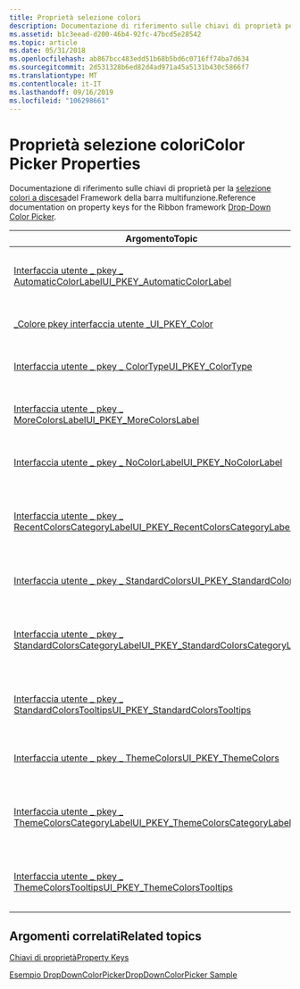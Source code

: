 ```yaml
---
title: Proprietà selezione colori
description: Documentazione di riferimento sulle chiavi di proprietà per il Framework della barra multifunzione Drop-Down selezione colori.
ms.assetid: b1c3eead-d200-46b4-92fc-47bcd5e28542
ms.topic: article
ms.date: 05/31/2018
ms.openlocfilehash: ab867bcc483edd51b68b5bd6c0716ff74ba7d634
ms.sourcegitcommit: 2d531328b6ed82d4ad971a45a5131b430c5866f7
ms.translationtype: MT
ms.contentlocale: it-IT
ms.lasthandoff: 09/16/2019
ms.locfileid: "106298661"
---
```

# <a name="color-picker-properties"></a><span data-ttu-id="a8100-103">Proprietà selezione colori</span><span class="sxs-lookup"><span data-stu-id="a8100-103">Color Picker Properties</span></span>

<span data-ttu-id="a8100-104">Documentazione di riferimento sulle chiavi di proprietà per la [selezione colori a discesa](windowsribbon-controls-dropdowncolorpicker.md)del Framework della barra multifunzione.</span><span class="sxs-lookup"><span data-stu-id="a8100-104">Reference documentation on property keys for the Ribbon framework [Drop-Down Color Picker](windowsribbon-controls-dropdowncolorpicker.md).</span></span>



| <span data-ttu-id="a8100-105">Argomento</span><span class="sxs-lookup"><span data-stu-id="a8100-105">Topic</span></span>                                                                                                              | <span data-ttu-id="a8100-106">Contenuto</span><span class="sxs-lookup"><span data-stu-id="a8100-106">Contents</span></span>                                                                  |
|--------------------------------------------------------------------------------------------------------------------|---------------------------------------------------------------------------|
| [<span data-ttu-id="a8100-107">Interfaccia utente \_ pkey \_ AutomaticColorLabel</span><span class="sxs-lookup"><span data-stu-id="a8100-107">UI\_PKEY\_AutomaticColorLabel</span></span>](windowsribbon-reference-properties-uipkey-automaticcolorlabel.md)                 | <span data-ttu-id="a8100-108">Identifica la proprietà AutomaticColorLabel dell'interfaccia utente \_ pkey \_ .</span><span class="sxs-lookup"><span data-stu-id="a8100-108">Identifies the UI\_PKEY\_AutomaticColorLabel property.</span></span><br/>         |
| [<span data-ttu-id="a8100-109">\_Colore pkey interfaccia utente \_</span><span class="sxs-lookup"><span data-stu-id="a8100-109">UI\_PKEY\_Color</span></span>](windowsribbon-reference-properties-uipkey-color.md)                                             | <span data-ttu-id="a8100-110">Identifica la \_ proprietà del colore pkey dell'interfaccia utente \_ .</span><span class="sxs-lookup"><span data-stu-id="a8100-110">Identifies the UI\_PKEY\_Color property.</span></span><br/>                       |
| [<span data-ttu-id="a8100-111">Interfaccia utente \_ pkey \_ ColorType</span><span class="sxs-lookup"><span data-stu-id="a8100-111">UI\_PKEY\_ColorType</span></span>](windowsribbon-reference-properties-uipkey-colortype.md)                                     | <span data-ttu-id="a8100-112">Identifica la proprietà ColorType dell'interfaccia utente \_ pkey \_ .</span><span class="sxs-lookup"><span data-stu-id="a8100-112">Identifies the UI\_PKEY\_ColorType property.</span></span><br/>                   |
| [<span data-ttu-id="a8100-113">Interfaccia utente \_ pkey \_ MoreColorsLabel</span><span class="sxs-lookup"><span data-stu-id="a8100-113">UI\_PKEY\_MoreColorsLabel</span></span>](windowsribbon-reference-properties-uipkey-morecolorslabel.md)                         | <span data-ttu-id="a8100-114">Identifica la proprietà MoreColorsLabel dell'interfaccia utente \_ pkey \_ .</span><span class="sxs-lookup"><span data-stu-id="a8100-114">Identifies the UI\_PKEY\_MoreColorsLabel property.</span></span><br/>             |
| [<span data-ttu-id="a8100-115">Interfaccia utente \_ pkey \_ NoColorLabel</span><span class="sxs-lookup"><span data-stu-id="a8100-115">UI\_PKEY\_NoColorLabel</span></span>](windowsribbon-reference-properties-uipkey-nocolorlabel.md)                               | <span data-ttu-id="a8100-116">Identifica la proprietà NoColorLabel dell'interfaccia utente \_ pkey \_ .</span><span class="sxs-lookup"><span data-stu-id="a8100-116">Identifies the UI\_PKEY\_NoColorLabel property.</span></span><br/>                |
| [<span data-ttu-id="a8100-117">Interfaccia utente \_ pkey \_ RecentColorsCategoryLabel</span><span class="sxs-lookup"><span data-stu-id="a8100-117">UI\_PKEY\_RecentColorsCategoryLabel</span></span>](windowsribbon-reference-properties-uipkey-recentcolorscategorylabel.md)     | <span data-ttu-id="a8100-118">Identifica la proprietà RecentColorsCategoryLabel dell'interfaccia utente \_ pkey \_ .</span><span class="sxs-lookup"><span data-stu-id="a8100-118">Identifies the UI\_PKEY\_RecentColorsCategoryLabel property.</span></span><br/>   |
| [<span data-ttu-id="a8100-119">Interfaccia utente \_ pkey \_ StandardColors</span><span class="sxs-lookup"><span data-stu-id="a8100-119">UI\_PKEY\_StandardColors</span></span>](windowsribbon-reference-properties-uipkey-standardcolors.md)                           | <span data-ttu-id="a8100-120">Identifica la proprietà StandardColors dell'interfaccia utente \_ pkey \_ .</span><span class="sxs-lookup"><span data-stu-id="a8100-120">Identifies the UI\_PKEY\_StandardColors property.</span></span><br/>              |
| [<span data-ttu-id="a8100-121">Interfaccia utente \_ pkey \_ StandardColorsCategoryLabel</span><span class="sxs-lookup"><span data-stu-id="a8100-121">UI\_PKEY\_StandardColorsCategoryLabel</span></span>](windowsribbon-reference-properties-uipkey-standardcolorscategorylabel.md) | <span data-ttu-id="a8100-122">Identifica la proprietà StandardColorsCategoryLabel dell'interfaccia utente \_ pkey \_ .</span><span class="sxs-lookup"><span data-stu-id="a8100-122">Identifies the UI\_PKEY\_StandardColorsCategoryLabel property.</span></span><br/> |
| [<span data-ttu-id="a8100-123">Interfaccia utente \_ pkey \_ StandardColorsTooltips</span><span class="sxs-lookup"><span data-stu-id="a8100-123">UI\_PKEY\_StandardColorsTooltips</span></span>](windowsribbon-reference-properties-uipkey-standardcolorstooltips.md)           | <span data-ttu-id="a8100-124">Identifica la proprietà StandardColorsTooltips dell'interfaccia utente \_ pkey \_ .</span><span class="sxs-lookup"><span data-stu-id="a8100-124">Identifies the UI\_PKEY\_StandardColorsTooltips property.</span></span><br/>      |
| [<span data-ttu-id="a8100-125">Interfaccia utente \_ pkey \_ ThemeColors</span><span class="sxs-lookup"><span data-stu-id="a8100-125">UI\_PKEY\_ThemeColors</span></span>](windowsribbon-reference-properties-uipkey-themecolors.md)                                 | <span data-ttu-id="a8100-126">Identifica la proprietà ThemeColors dell'interfaccia utente \_ pkey \_ .</span><span class="sxs-lookup"><span data-stu-id="a8100-126">Identifies the UI\_PKEY\_ThemeColors property.</span></span><br/>                 |
| [<span data-ttu-id="a8100-127">Interfaccia utente \_ pkey \_ ThemeColorsCategoryLabel</span><span class="sxs-lookup"><span data-stu-id="a8100-127">UI\_PKEY\_ThemeColorsCategoryLabel</span></span>](windowsribbon-reference-properties-uipkey-themecolorscategorylabel.md)       | <span data-ttu-id="a8100-128">Identifica la proprietà ThemeColorsCategoryLabel dell'interfaccia utente \_ pkey \_ .</span><span class="sxs-lookup"><span data-stu-id="a8100-128">Identifies the UI\_PKEY\_ThemeColorsCategoryLabel property.</span></span><br/>    |
| [<span data-ttu-id="a8100-129">Interfaccia utente \_ pkey \_ ThemeColorsTooltips</span><span class="sxs-lookup"><span data-stu-id="a8100-129">UI\_PKEY\_ThemeColorsTooltips</span></span>](windowsribbon-reference-properties-uipkey-themecolorstooltips.md)                 | <span data-ttu-id="a8100-130">Identifica la proprietà ThemeColorsTooltips dell'interfaccia utente \_ pkey \_ .</span><span class="sxs-lookup"><span data-stu-id="a8100-130">Identifies the UI\_PKEY\_ThemeColorsTooltips property.</span></span><br/>         |



 

## <a name="related-topics"></a><span data-ttu-id="a8100-131">Argomenti correlati</span><span class="sxs-lookup"><span data-stu-id="a8100-131">Related topics</span></span>

<dl> <dt>

[<span data-ttu-id="a8100-132">Chiavi di proprietà</span><span class="sxs-lookup"><span data-stu-id="a8100-132">Property Keys</span></span>](windowsribbon-reference-properties.md)
</dt> <dt>

[<span data-ttu-id="a8100-133">Esempio DropDownColorPicker</span><span class="sxs-lookup"><span data-stu-id="a8100-133">DropDownColorPicker Sample</span></span>](windowsribbon-dropdowncolorpickersample.md)
</dt> </dl>

 

 





